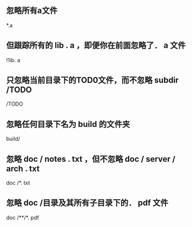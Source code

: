 ## 忽略所有a文件
*.a

## 但跟踪所有的 lib . a ，即便你在前面忽略了． a 文件
!1ib. a 

## 只忽略当前目录下的TOD0文件，而不忽略 subdir /TODO
/TODO

## 忽略任何目录下名为 build 的文件夹
build/

## 忽略 doc / notes . txt ，但不忽略 doc / server / arch . txt
doc /*. txt 

## 忽略 doc /目录及其所有子目录下的． pdf 文件
doc /**/*. pdf
